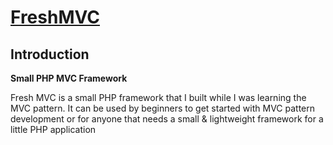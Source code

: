 [FreshMVC](https://github.com/michaelandrew/FreshMVC)
===========

## Introduction

**Small PHP MVC Framework**

Fresh MVC is a small PHP framework that I built while I was learning the MVC pattern.
It can be used by beginners to get started with MVC pattern development or for anyone that needs a small & lightweight framework for a little PHP application
